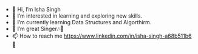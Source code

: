 - 👋 Hi, I’m Isha Singh
- 👀 I’m interested in learning and exploring new skills.
- 🌱 I’m currently learning Data Structures and Algorthirm.
- 💞️ I’m great Singer🎶🎤
- 📫 How to reach me https://www.linkedin.com/in/isha-singh-a68b511b6 🔗

<!---
 "It always seems impossible until it's done."
--->
